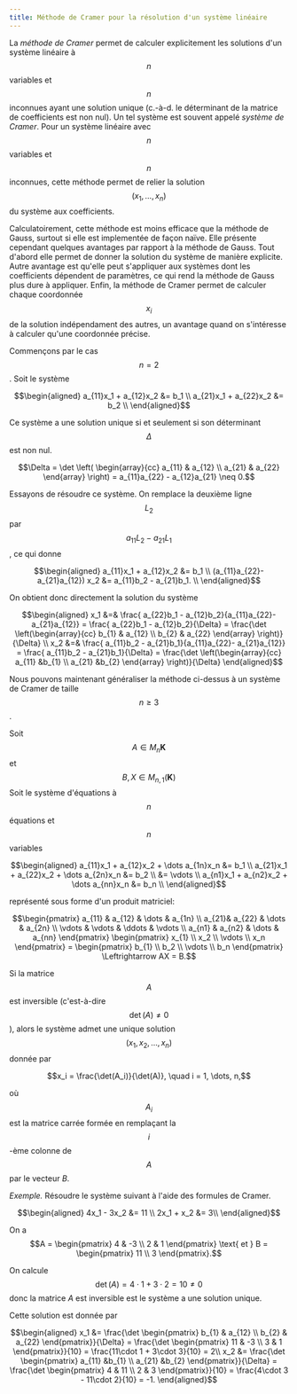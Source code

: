 ```yaml
---
title: Méthode de Cramer pour la résolution d'un système linéaire
---
```


 
 La *méthode de Cramer* permet de calculer explicitement les solutions d'un système linéaire à $$n$$ variables et $$n$$ inconnues ayant une solution unique (c.-à-d.  le déterminant de la matrice de coefficients est non nul). Un tel système est souvent appelé *système de Cramer*. Pour un système linéaire avec $$n$$ variables et $$n$$ inconnues, cette méthode permet de relier la solution $$(x_1, \dots, x_n)$$ du système aux coefficients.
 
 Calculatoirement, cette méthode est moins efficace que la méthode de Gauss, surtout si elle est implementée de façon naïve. Elle présente cependant quelques avantages par rapport à la méthode de Gauss. Tout d'abord elle permet de donner la solution du système de manière explicite. Autre avantage est qu'elle peut s'appliquer aux systèmes dont les coefficients dépendent de paramètres, ce qui rend la méthode de Gauss plus dure à appliquer. Enfin, la méthode de Cramer permet de calculer chaque coordonnée $$x_i$$ de la solution indépendament des autres, un avantage quand on s'intéresse à calculer qu'une coordonnée précise.
 
 Commençons par le cas $$n=2$$. Soit le système 
 
 $$\begin{aligned}
 a_{11}x_1 + a_{12}x_2 &= b_1 \\
 a_{21}x_1 + a_{22}x_2 &= b_2 \\
 \end{aligned}$$
 
 Ce système a une solution unique si et seulement si son déterminant $$\Delta$$ est non nul.
 
 $$\Delta = \det \left( \begin{array}{cc}
 a_{11} & a_{12} \\
a_{21} & a_{22}       \end{array} \right) = a_{11}a_{22} - a_{12}a_{21} \neq 0.$$

Essayons de résoudre ce système. On remplace la deuxième ligne $$L_2$$ par $$a_{11}L_2 -a_{21}L_1 $$, ce qui donne

$$\begin{aligned}
 a_{11}x_1 + a_{12}x_2 &= b_1 \\
 (a_{11}a_{22}- a_{21}a_{12}) x_2 &= a_{11}b_2 - a_{21}b_1. \\
 \end{aligned}$$
 
 On obtient donc directement la solution du système 
 
 $$\begin{aligned}
 x_1 &=& \frac{ a_{22}b_1 - a_{12}b_2}{a_{11}a_{22}- a_{21}a_{12}} = \frac{ a_{22}b_1 - a_{12}b_2}{\Delta} = \frac{\det \left(\begin{array}{cc}
 b_{1} & a_{12} \\
b_{2} & a_{22}       \end{array} \right)}{\Delta} \\
 x_2 &=& \frac{ a_{11}b_2 - a_{21}b_1}{a_{11}a_{22}- a_{21}a_{12}} = \frac{ a_{11}b_2 - a_{21}b_1}{\Delta} = \frac{\det \left(\begin{array}{cc}
 a_{11} &b_{1}   \\
 a_{21}  &b_{2}      \end{array} \right)}{\Delta}
 \end{aligned}$$
 
 Nous pouvons maintenant généraliser la méthode ci-dessus à un système de Cramer de taille $$n\ge 3$$.
 
Soit $$A\in M_n{\mathbf{K}}$$ et $$B, X \in M_{n,1}(\mathbf{K})$$
Soit le système d'équations à $$n$$ équations et $$n$$ variables 

$$\begin{aligned}
a_{11}x_1 + a_{12}x_2 + \dots a_{1n}x_n &= b_1 \\
a_{21}x_1 + a_{22}x_2 + \dots a_{2n}x_n &= b_2 \\
 &= \vdots \\
a_{n1}x_1 + a_{n2}x_2 + \dots a_{nn}x_n &= b_n \\
\end{aligned}$$

représenté sous forme d'un produit matriciel:

$$\begin{pmatrix}
 a_{11} & a_{12} & \dots & a_{1n}  \\
 a_{21}& a_{22} & \dots & a_{2n} \\
 \vdots & \vdots & \ddots & \vdots \\
 a_{n1} & a_{n2} &  \dots & a_{nn} 
 \end{pmatrix} \begin{pmatrix}
 x_{1}  \\
 x_2 \\
 \vdots  \\
 x_n \end{pmatrix}  = \begin{pmatrix}
 b_{1}  \\
 b_2 \\
 \vdots  \\
 b_n \end{pmatrix} \Leftrightarrow AX = B.$$

Si la matrice $$A$$ est inversible (c'est-à-dire $$\det(A) \neq 0$$), alors le système admet une unique solution $$(x_1, x_2, \dots, x_n)$$ donnée par

$$x_i = \frac{\det(A_i)}{\det(A)}, \quad i = 1, \dots, n,$$

où $$A_i$$ est la matrice carrée formée en remplaçant la $$i$$-ème colonne de $$A$$ par le vecteur $B$.

*Exemple.* Résoudre le système suivant à l'aide des formules de Cramer.

$$\begin{aligned}
 4x_1  - 3x_2 &= 11 \\
  2x_1  + x_2 &= 3\\
 \end{aligned}$$
 
 On a $$A = \begin{pmatrix}
 4 &  -3  \\
 2 & 1      \end{pmatrix} \text{ et } B = \begin{pmatrix}
 11  \\
 3  \end{pmatrix}.$$

On calcule $$\det(A) = 4\cdot 1 + 3\cdot 2 = 10 \neq 0$$ donc la matrice $A$ est inversible est le système a une solution unique. 

Cette solution est donnée par 

$$\begin{aligned}
 x_1 &=  \frac{\det \begin{pmatrix}
 b_{1} & a_{12} \\
b_{2} & a_{22} \end{pmatrix}}{\Delta} =  \frac{\det \begin{pmatrix}
 11 & -3 \\
3 & 1 \end{pmatrix}}{10}  = \frac{11\cdot 1 + 3\cdot 3}{10} = 2\\
 x_2 &=  \frac{\det \begin{pmatrix}
 a_{11} &b_{1}   \\
 a_{21}  &b_{2}  \end{pmatrix}}{\Delta} = \frac{\det \begin{pmatrix}
 4 & 11 \\
2 & 3  \end{pmatrix}}{10}  = \frac{4\cdot 3 - 11\cdot 2}{10} = -1.
 \end{aligned}$$
 




